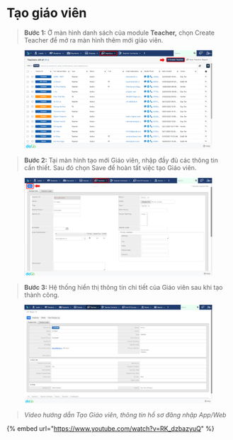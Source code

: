 # Tạo giáo viên

> **Bước 1:** Ở màn hình danh sách của module **Teacher,** chọn Create Teacher để mở ra màn hình thêm mới giáo viên.

<figure><img src="../../.gitbook/assets/image (29).png" alt=""><figcaption></figcaption></figure>

> **Bước 2:** Tại màn hình tạo mới Giáo viên, nhập đầy đủ các thông tin cần thiết. Sau đó chọn Save để hoàn tất việc tạo Giáo viên.

<figure><img src="../../.gitbook/assets/image (28).png" alt=""><figcaption></figcaption></figure>

> **Bước 3:** Hệ thống hiển thị thông tin chi tiết của Giáo viên sau khi tạo thành công.

<figure><img src="../../.gitbook/assets/image (31).png" alt=""><figcaption></figcaption></figure>

> _Video hướng dẫn Tạo Giáo viên, thông tin hồ sơ đăng nhập App/Web_

{% embed url="https://www.youtube.com/watch?v=RK_dzbazyuQ" %}

